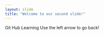 ```yaml
---
layout: slide
title: "Welcome to our second slide!"
---
```

Git Hub Learning
Use the left arrow to go back!
